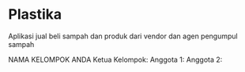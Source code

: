 # Plastika
Aplikasi jual beli sampah dan produk dari vendor dan agen pengumpul sampah

NAMA KELOMPOK ANDA
Ketua Kelompok:
Anggota 1: 
Anggota 2:
